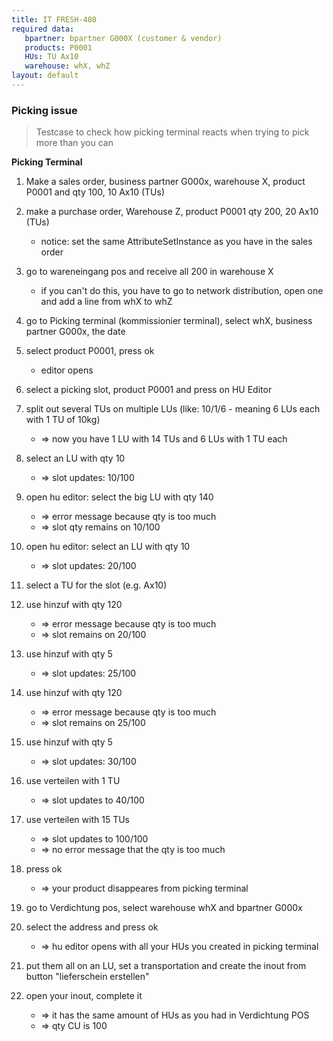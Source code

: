 ```yaml
---
title: IT FRESH-408
required data:
   bpartner: bpartner G000X (customer & vendor)
   products: P0001
   HUs: TU Ax10
   warehouse: whX, whZ
layout: default
---
```


### Picking issue
> Testcase to check how picking terminal reacts when trying to pick more than you can

**Picking Terminal**

1. Make a sales order, business partner G000x, warehouse X, product P0001 and qty 100, 10 Ax10 (TUs)

2. make a purchase order, Warehouse Z, product P0001 qty 200, 20 Ax10 (TUs)
    * notice: set the same AttributeSetInstance as you have in the sales order

3. go to wareneingang pos and receive all 200 in warehouse X
    * if you can't do this, you have to go to network distribution, open one and add a line from whX to whZ

4. go to Picking terminal (kommissionier terminal), select whX, business partner G000x, the date

5. select product P0001, press ok
    * editor opens

6. select a picking slot, product P0001 and press on HU Editor

7. split out several TUs on multiple LUs (like: 10/1/6 - meaning 6 LUs each with 1 TU of 10kg)
    * => now you have 1 LU with 14 TUs and 6 LUs with 1 TU each

8. select an LU with qty 10 
    * => slot updates: 10/100

9. open hu editor: select the big LU with qty 140 
    * => error message because qty is too much
    * => slot qty remains on 10/100

10. open hu editor: select an LU with qty 10 
    * => slot updates: 20/100 

11. select a TU for the slot (e.g. Ax10)

12. use hinzuf with qty 120
    * => error message because qty is too much
    * => slot remains on 20/100

13. use hinzuf with qty 5
    * => slot updates: 25/100  

14. use hinzuf with qty 120
    * => error message because qty is too much
    * => slot remains on 25/100

15. use hinzuf with qty 5
    * => slot updates: 30/100  

16. use verteilen with 1 TU
    * => slot updates to 40/100
 
17. use verteilen with 15 TUs
    * => slot updates to 100/100
    * => no error message that the qty is too much
 
18. press ok
    * => your product disappeares from picking terminal

19. go to Verdichtung pos, select warehouse whX and bpartner G000x

20. select the address and press ok
    * => hu editor opens with all your HUs you created in picking terminal

21. put them all on an LU, set a transportation and create the inout from button "lieferschein erstellen"

22. open your inout, complete it
    * => it has the same amount of HUs as you had in Verdichtung POS
    * => qty CU is 100
